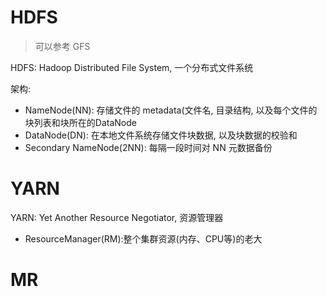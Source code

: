 # HDFS

> 可以参考 GFS

HDFS: Hadoop Distributed File System, 一个分布式文件系统

架构:

- NameNode(NN): 存储文件的 metadata(文件名, 目录结构, 以及每个文件的块列表和块所在的DataNode
- DataNode(DN): 在本地文件系统存储文件块数据, 以及块数据的校验和
- Secondary NameNode(2NN): 每隔一段时间对 NN 元数据备份

# YARN

YARN: Yet Another Resource Negotiator, 资源管理器

- ResourceManager(RM):整个集群资源(内存、CPU等)的老大

# MR


